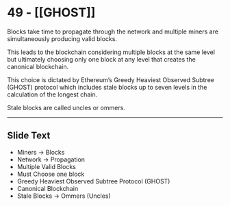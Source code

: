 # 49 - [[GHOST]]

Blocks take time to propagate through the network and multiple miners are simultaneously producing valid blocks. 

This leads to the blockchain considering multiple blocks at the same level but ultimately choosing only one block at any level that creates the canonical blockchain. 

This choice is dictated by Ethereum’s Greedy Heaviest Observed Subtree (GHOST) protocol which includes stale blocks up to seven levels in the calculation of the longest chain. 

Stale blocks are called uncles or ommers.

---
## Slide Text
- Miners -> Blocks
- Network -> Propagation
- Multiple Valid Blocks
- Must Choose one block
- Greedy Heaviest Observed Subtree Protocol (GHOST)
- Canonical Blockchain
- Stale Blocks -> Ommers (Uncles) 

